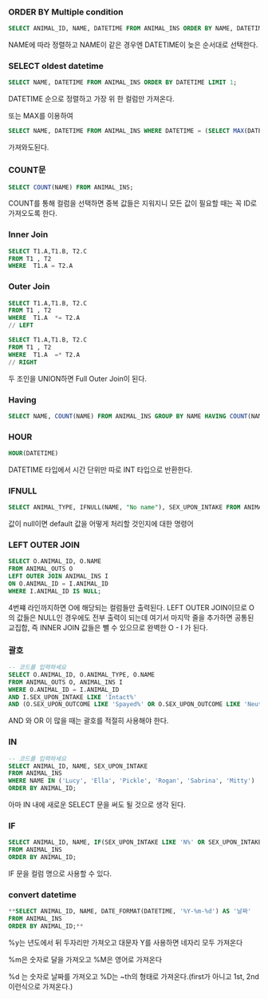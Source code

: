 ### ORDER BY Multiple condition

```sql
SELECT ANIMAL_ID, NAME, DATETIME FROM ANIMAL_INS ORDER BY NAME, DATETIME DESC;
```

NAME에 따라 정렬하고 NAME이 같은 경우엔 DATETIME이 늦은 순서대로 선택한다.

### SELECT oldest datetime

```sql
SELECT NAME, DATETIME FROM ANIMAL_INS ORDER BY DATETIME LIMIT 1;
```

DATETIME 순으로 정렬하고 가장 위 한 컬럼만 가져온다.

또는 MAX를 이용하여

```sql
SELECT NAME, DATETIME FROM ANIMAL_INS WHERE DATETIME = (SELECT MAX(DATETIME) FROM ANIMAL_INS);
```

가져와도된다.

### COUNT문

```sql
SELECT COUNT(NAME) FROM ANIMAL_INS;
```

COUNT를 통해 컬럼을 선택하면 중복 값들은 지워지니 모든 값이 필요할 때는 꼭 ID로 가져오도록 한다.

### Inner Join

```sql
SELECT T1.A,T1.B, T2.C
FROM T1 , T2
WHERE  T1.A = T2.A
```

### Outer Join

```sql
SELECT T1.A,T1.B, T2.C
FROM T1 , T2
WHERE  T1.A  *= T2.A 
// LEFT

SELECT T1.A,T1.B, T2.C
FROM T1 , T2
WHERE  T1.A  =* T2.A
// RIGHT
```

두 조인을 UNION하면 Full Outer Join이 된다.

### Having

```sql
SELECT NAME, COUNT(NAME) FROM ANIMAL_INS GROUP BY NAME HAVING COUNT(NAME) > 1 ORDER BY NAME ASC;
```

### HOUR

```sql
HOUR(DATETIME)
```

DATETIME 타입에서 시간 단위만 따로 INT 타입으로 반환한다.

### IFNULL

```sql
SELECT ANIMAL_TYPE, IFNULL(NAME, "No name"), SEX_UPON_INTAKE FROM ANIMAL_INS;
```

값이 null이면 default 값을 어떻게 처리할 것인지에 대한 명령어

### LEFT OUTER JOIN

```sql
SELECT O.ANIMAL_ID, O.NAME
FROM ANIMAL_OUTS O
LEFT OUTER JOIN ANIMAL_INS I
ON O.ANIMAL_ID = I.ANIMAL_ID
WHERE I.ANIMAL_ID IS NULL;
```

4번쨰 라인까지하면 O에 해당되는 컬럼들만 출력된다. LEFT OUTER JOIN이므로 O의 값들은 NULL인 경우에도 전부 출력이 되는데 여기서 마지막 줄을 추가하면 공통된 교집합, 즉 INNER JOIN 값들은 뺄 수 있으므로 완벽한 O - I 가 된다.

### 괄호

```sql
-- 코드를 입력하세요
SELECT O.ANIMAL_ID, O.ANIMAL_TYPE, O.NAME
FROM ANIMAL_OUTS O, ANIMAL_INS I
WHERE O.ANIMAL_ID = I.ANIMAL_ID
AND I.SEX_UPON_INTAKE LIKE 'Intact%'
AND (O.SEX_UPON_OUTCOME LIKE 'Spayed%' OR O.SEX_UPON_OUTCOME LIKE 'Neutered%');
```

AND 와 OR 이 많을 때는 괄호를 적절히 사용해야 한다.

### IN

```sql
-- 코드를 입력하세요
SELECT ANIMAL_ID, NAME, SEX_UPON_INTAKE
FROM ANIMAL_INS
WHERE NAME IN ('Lucy', 'Ella', 'Pickle', 'Rogan', 'Sabrina', 'Mitty')
ORDER BY ANIMAL_ID;
```

아마 IN 내에 새로운 SELECT 문을 써도 될 것으로 생각 된다.

### IF

```sql
SELECT ANIMAL_ID, NAME, IF(SEX_UPON_INTAKE LIKE 'N%' OR SEX_UPON_INTAKE LIKE 'S%', 'O', 'X') AS '중성화'
FROM ANIMAL_INS
ORDER BY ANIMAL_ID;
```

IF 문을 컬럼 명으로 사용할 수 있다.

### convert datetime

```sql
**SELECT ANIMAL_ID, NAME, DATE_FORMAT(DATETIME, '%Y-%m-%d') AS '날짜'
FROM ANIMAL_INS
ORDER BY ANIMAL_ID;**
```

%y는 년도에서 뒤 두자리만 가져오고 대문자 Y를 사용하면 네자리 모두 가져온다

%m은 숫자로 달을 가져오고 %M은 영어로 가져온다

%d 는 숫자로 날짜를 가져오고 %D는 ~th의 형태로 가져온다.(first가 아니고 1st, 2nd 이런식으로 가져온다.)
